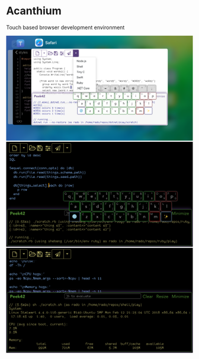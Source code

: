 # Acanthium

Touch based browser development environment

![Screenshot](./screenshot.png)
![Screenshot](./screenshot1.png)
![Screenshot](./screenshot2.png)
